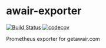 # awair-exporter

[![Build Status](https://travis-ci.com/arcticfoxnv/awair-exporter.svg?branch=master)](https://travis-ci.com/arcticfoxnv/awair-exporter)
[![codecov](https://codecov.io/gh/arcticfoxnv/awair-exporter/branch/master/graph/badge.svg)](https://codecov.io/gh/arcticfoxnv/awair-exporter)

Prometheus exporter for getawair.com
